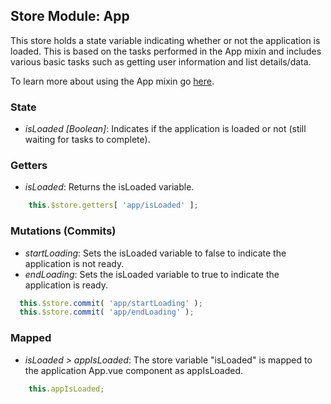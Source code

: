 ## Store Module: App
This store holds a state variable indicating whether or not the application is loaded. This is based on the tasks performed in the App mixin and includes various basic tasks such as getting user information and list details/data.

To learn more about using the App mixin go <a href="../mixins/app.md">here</a>.

### **State**
- *isLoaded [Boolean]*: Indicates if the application is loaded or not (still waiting for tasks to complete).

### **Getters**
- *isLoaded*: Returns the isLoaded variable.

```javascript
	this.$store.getters[ 'app/isLoaded' ];
```

### **Mutations (Commits)**
- *startLoading*: Sets the isLoaded variable to false to indicate the application is not ready.
- *endLoading*: Sets the isLoaded variable to true to indicate the application is ready.

```javascript
  this.$store.commit( 'app/startLoading' );
  this.$store.commit( 'app/endLoading' );
```

### **Mapped**
- *isLoaded > appIsLoaded*: The store variable "isLoaded" is mapped to the application App.vue component as appIsLoaded.

```javascript
	this.appIsLoaded;
```
